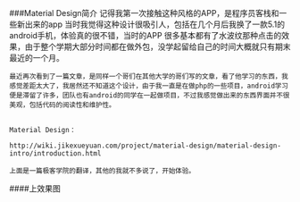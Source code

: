 ###Material Design简介
	记得我第一次接触这种风格的APP，是程序员客栈和一些新出来的app
	当时我觉得这种设计很吸引人，包括在几个月后我换了一款5.1的android手机，体验真的很不错，当时的APP 很多基本都有了水波纹那种点击的效果，由于整个学期大部分时间都在做外包，没学起留给自己的时间大概就只有期末最近的一个月。

	最近再次看到了一篇文章，是同样一个哥们在其他大学的哥们写的文章，看了他学习的东西，我感觉差距太大了，我居然还不知道这个设计，由于我一直是在做php的一些项目，android学习便是滞留了许多，团队也有android的同学在一起做项目，不过我感觉做出来的东西界面并不很美观，包括代码的阅读性和维护性。


	Material Design：
	
	http://wiki.jikexueyuan.com/project/material-design/material-design-intro/introduction.html

	上面是一篇极客学院的翻译，其他的我就不多说了，开始体验。




####上效果图



